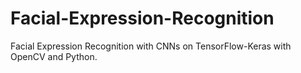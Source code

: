 # Facial-Expression-Recognition
Facial Expression Recognition with CNNs on TensorFlow-Keras with OpenCV and Python.
